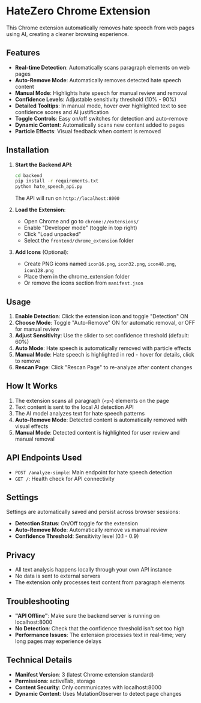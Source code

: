 # HateZero Chrome Extension

This Chrome extension automatically removes hate speech from web pages using AI, creating a cleaner browsing experience.

## Features

- **Real-time Detection**: Automatically scans paragraph elements on web pages
- **Auto-Remove Mode**: Automatically removes detected hate speech content
- **Manual Mode**: Highlights hate speech for manual review and removal
- **Confidence Levels**: Adjustable sensitivity threshold (10% - 90%)
- **Detailed Tooltips**: In manual mode, hover over highlighted text to see confidence scores and AI justification
- **Toggle Controls**: Easy on/off switches for detection and auto-remove
- **Dynamic Content**: Automatically scans new content added to pages
- **Particle Effects**: Visual feedback when content is removed

## Installation

1. **Start the Backend API**:
   ```bash
   cd backend
   pip install -r requirements.txt
   python hate_speech_api.py
   ```
   The API will run on `http://localhost:8000`

2. **Load the Extension**:
   - Open Chrome and go to `chrome://extensions/`
   - Enable "Developer mode" (toggle in top right)
   - Click "Load unpacked"
   - Select the `frontend/chrome_extension` folder

3. **Add Icons** (Optional):
   - Create PNG icons named `icon16.png`, `icon32.png`, `icon48.png`, `icon128.png`
   - Place them in the chrome_extension folder
   - Or remove the icons section from `manifest.json`

## Usage

1. **Enable Detection**: Click the extension icon and toggle "Detection" ON
2. **Choose Mode**: Toggle "Auto-Remove" ON for automatic removal, or OFF for manual review
3. **Adjust Sensitivity**: Use the slider to set confidence threshold (default: 60%)
4. **Auto Mode**: Hate speech is automatically removed with particle effects
5. **Manual Mode**: Hate speech is highlighted in red - hover for details, click to remove
6. **Rescan Page**: Click "Rescan Page" to re-analyze after content changes

## How It Works

1. The extension scans all paragraph (`<p>`) elements on the page
2. Text content is sent to the local AI detection API
3. The AI model analyzes text for hate speech patterns
4. **Auto-Remove Mode**: Detected content is automatically removed with visual effects
5. **Manual Mode**: Detected content is highlighted for user review and manual removal

## API Endpoints Used

- `POST /analyze-simple`: Main endpoint for hate speech detection
- `GET /`: Health check for API connectivity

## Settings

Settings are automatically saved and persist across browser sessions:
- **Detection Status**: On/Off toggle for the extension
- **Auto-Remove Mode**: Automatically remove vs manual review
- **Confidence Threshold**: Sensitivity level (0.1 - 0.9)

## Privacy

- All text analysis happens locally through your own API instance
- No data is sent to external servers
- The extension only processes text content from paragraph elements

## Troubleshooting

- **"API Offline"**: Make sure the backend server is running on localhost:8000
- **No Detection**: Check that the confidence threshold isn't set too high
- **Performance Issues**: The extension processes text in real-time; very long pages may experience delays

## Technical Details

- **Manifest Version**: 3 (latest Chrome extension standard)
- **Permissions**: activeTab, storage
- **Content Security**: Only communicates with localhost:8000
- **Dynamic Content**: Uses MutationObserver to detect page changes
